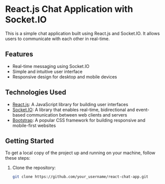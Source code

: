 # React.js Chat Application with Socket.IO

This is a simple chat application built using React.js and Socket.IO. It allows users to communicate with each other in real-time.

## Features

- Real-time messaging using Socket.IO
- Simple and intuitive user interface
- Responsive design for desktop and mobile devices

## Technologies Used

- [React.js](https://reactjs.org/): A JavaScript library for building user interfaces
- [Socket.IO](https://socket.io/): A library that enables real-time, bidirectional and event-based communication between web clients and servers
- [Bootstrap](https://getbootstrap.com/): A popular CSS framework for building responsive and mobile-first websites

## Getting Started

To get a local copy of the project up and running on your machine, follow these steps:

1. Clone the repository:

   ```bash
   git clone https://github.com/your_username/react-chat-app.git

